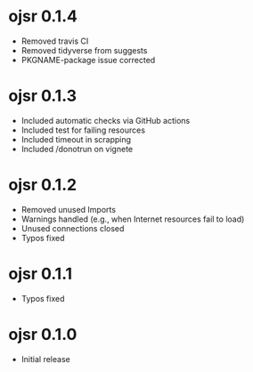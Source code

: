 # ojsr 0.1.4

* Removed travis CI
* Removed tidyverse from suggests
* PKGNAME-package issue corrected

# ojsr 0.1.3

* Included automatic checks via GitHub actions
* Included test for failing resources
* Included timeout in scrapping
* Included /donotrun on vignete

# ojsr 0.1.2

* Removed unused Imports
* Warnings handled (e.g., when Internet resources fail to load) 
* Unused connections closed
* Typos fixed

# ojsr 0.1.1

* Typos fixed

# ojsr 0.1.0

* Initial release
